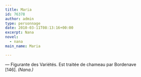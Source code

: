 ```yaml
---
title: Maria
id: 76378
author: admin
type: personnage
date: 2010-03-11T08:13:16+00:00
excerpt: Nana
novel:
  - nana
main_name: Maria

---
```

— Figurante des Variétés. Est traitée de chameau par Bordenave [146]. _(Nana.)_
